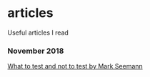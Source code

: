 # articles
Useful articles I read

### November 2018 

[What to test and not to test by Mark Seemann](http://blog.ploeh.dk/2018/11/12/what-to-test-and-not-to-test/)
